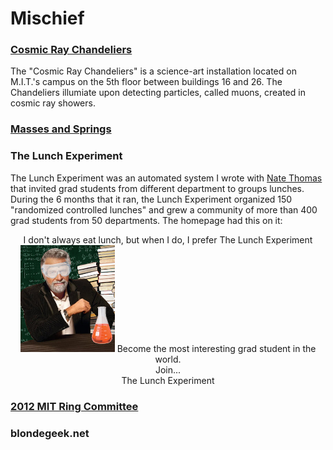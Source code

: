 # Mischief

### [Cosmic Ray Chandeliers](http://blondegeek.github.io/cosmicray)
The "Cosmic Ray Chandeliers" is a science-art installation located on M.I.T.'s campus on the 5th floor between buildings 16 and 26. The Chandeliers illumiate upon detecting particles, called muons, created in cosmic ray showers. 

### [Masses and Springs](https://blondegeek.github.io/masses_and_springs)

### The Lunch Experiment
The Lunch Experiment was an automated system I wrote with [Nate Thomas](https://www.linkedin.com/in/nathaniel-thomas-18603079/) that invited grad students from different department to groups lunches. During the 6 months that it ran, the Lunch Experiment organized 150 "randomized controlled lunches" and grew a community of more than 400 grad students from 50 departments. The homepage had this on it:

<center>
I don't always eat lunch, but when I do, I prefer The Lunch Experiment
<img src="images/thelunchexp.jpg" width=30%>
Become the most interesting grad student in the world.
  <br>
Join... <br>The Lunch Experiment<br>
</center>

### [2012 MIT Ring Committee](http://twentytwelve.mit.edu/ring/site/design)

### blondegeek.net
